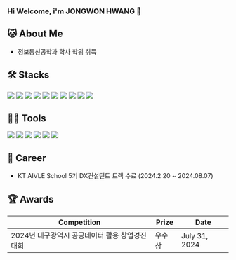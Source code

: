 ### Hi Welcome, i'm JONGWON HWANG 👋

🐱 About Me
---
- 정보통신공학과 학사 학위 취득



🛠️ Stacks
---
 <img src="https://img.shields.io/badge/Python-3766AB?style=flat-square&logo=Python&logoColor=white"/> <img src="https://img.shields.io/badge/C-A8B9CC?style=flat-square&logo=C&logoColor=white"/> <img src="https://img.shields.io/badge/MySQL-4479A1?style=flat-square&logo=MySQL&logoColor=white"/> <img src="https://img.shields.io/badge/HTML5-E34F26?style=flat-square&logo=HTML5&logoColor=white"/> <img src="https://img.shields.io/badge/NUMPY-013243?style=flat-square&logo=NUMPY&logoColor=white"/> <img src="https://img.shields.io/badge/PANDAS-150458?style=flat-square&logo=PANDAS&logoColor=white"/> <img src="https://img.shields.io/badge/Scikit Learn-F7931E?style=flat-square&logo=scikitlearn&logoColor=white"/> <img src="https://img.shields.io/badge/keras-D00000?style=flat-square&logo=keras&logoColor=white"/> <img src="https://img.shields.io/badge/Power BI-E74536?style=flat-square&logo=&logoColor=white"/> <img src="https://img.shields.io/badge/R-276DC3?style=flat-square&logo=r&logoColor=white"/>



💪🏼 Tools 
---
 <img src="https://img.shields.io/badge/Visual Studio-9013FE?style=flat-square&logo=Visual Studio&logoColor=white"/> <img src="https://img.shields.io/badge/Visual Studio Code-007ACC?style=flat-square&logo=Visual Studio Code&logoColor=white"/> <img src="https://img.shields.io/badge/Github-181717?style=flat-square&logo=Github&logoColor=white"/> <img src="https://img.shields.io/badge/Anaconda-44A833?style=flat-square&logo=Anaconda&logoColor=white"/> <img src="https://img.shields.io/badge/Intellij IDEA-000000?style=flat-square&logo=intellijidea&logoColor=white"/> <img src="https://img.shields.io/badge/Linux-FCC624?style=flat-square&logo=linux&logoColor=black"/>



🏢 Career
---
- KT AIVLE School 5기 DX컨설턴트 트랙 수료 (2024.2.20 ~ 2024.08.07)



🏆 Awards
---
|Competition|Prize|Date|
|------|---|---|
|2024년 대구광역시 공공데이터 활용 창업경진대회|우수상|July 31, 2024|

